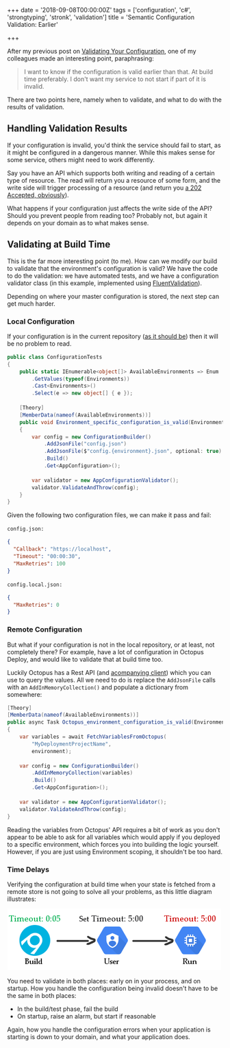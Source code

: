 +++
date = '2018-09-08T00:00:00Z'
tags = ['configuration', 'c#', 'strongtyping', 'stronk', 'validation']
title = 'Semantic Configuration Validation: Earlier'

+++

After my previous post on [Validating Your Configuration](/2018/08/26/validate-configuration/), one of my colleagues made an interesting point, paraphrasing:

> I want to know if the configuration is valid earlier than that.  At build time preferably.  I don't want my service to not start if part of it is invalid.

There are two points here, namely when to validate, and what to do with the results of validation.

## Handling Validation Results

If your configuration is invalid, you'd think the service should fail to start, as it might be configured in a dangerous manner.  While this makes sense for some service, others might need to work differently.

Say you have an API which supports both writing and reading of a certain type of resource.  The read will return you a resource of some form, and the write side will trigger processing of a resource (and return you [a 202 Accepted, obviously](https://httpstatuses.com/202)).

What happens if your configuration just affects the write side of the API? Should you prevent people from reading too?  Probably not, but again it depends on your domain as to what makes sense.

## Validating at Build Time

This is the far more interesting point (to me).  How can we modify our build to validate that the environment's configuration is valid?  We have the code to do the validation: we have automated tests, and we have a configuration validator class (in this example, implemented using [FluentValidation](https://github.com/JeremySkinner/FluentValidation)).

Depending on where your master configuration is stored, the next step can get much harder.

### Local Configuration

If your configuration is in the current repository ([as it should be](/2018/08/07/managing-consul-appsettings/)) then it will be no problem to read.

```csharp
public class ConfigurationTests
{
    public static IEnumerable<object[]> AvailableEnvironments => Enum
        .GetValues(typeof(Environments))
        .Cast<Environments>()
        .Select(e => new object[] { e });

    [Theory]
    [MemberData(nameof(AvailableEnvironments))]
    public void Environment_specific_configuration_is_valid(Environments environment)
    {
        var config = new ConfigurationBuilder()
            .AddJsonFile("config.json")
            .AddJsonFile($"config.{environment}.json", optional: true)
            .Build()
            .Get<AppConfiguration>();

        var validator = new AppConfigurationValidator();
        validator.ValidateAndThrow(config);
    }
}
```

Given the following two configuration files, we can make it pass and fail:

`config.json:`
```json
{
  "Callback": "https://localhost",
  "Timeout": "00:00:30",
  "MaxRetries": 100
}
```

`config.local.json:`
```json
{
  "MaxRetries": 0
}
```

### Remote Configuration

But what if your configuration is not in the local repository, or at least, not completely there?  For example, have a lot of configuration in Octopus Deploy, and would like to validate that at build time too.

Luckily Octopus has a Rest API (and [acompanying client](https://www.nuget.org/packages/Octopus.Client/))  which you can use to query the values.  All we need to do is replace the `AddJsonFile` calls with an `AddInMemoryCollection()` and populate a dictionary from somewhere:

```csharp
[Theory]
[MemberData(nameof(AvailableEnvironments))]
public async Task Octopus_environment_configuration_is_valid(Environments environment)
{
    var variables = await FetchVariablesFromOctopus(
        "MyDeploymentProjectName",
        environment);

    var config = new ConfigurationBuilder()
        .AddInMemoryCollection(variables)
        .Build()
        .Get<AppConfiguration>();

    var validator = new AppConfigurationValidator();
    validator.ValidateAndThrow(config);
}
```

Reading the variables from Octopus' API requires a bit of work as you don't appear to be able to ask for all variables which would apply if you deployed to a specific environment, which forces you into building the logic yourself.  However, if you are just using Environment scoping, it shouldn't be too hard.

### Time Delays

Verifying the configuration at build time when your state is fetched from a remote store is not going to solve all your problems, as this little diagram illustrates:

![test pass, a user changes value, deployment happens, startup fails](versioning-time.png)

You need to validate in both places: early on in your process, and on startup.  How you handle the configuration being invalid doesn't have to be the same in both places:

* In the build/test phase, fail the build
* On startup, raise an alarm, but start if reasonable

Again, how you handle the configuration errors when your application is starting is down to your domain, and what your application does.
